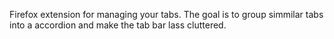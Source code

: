 Firefox extension for managing your tabs. The goal is to group simmilar tabs
into a accordion and make the tab bar lass cluttered.
